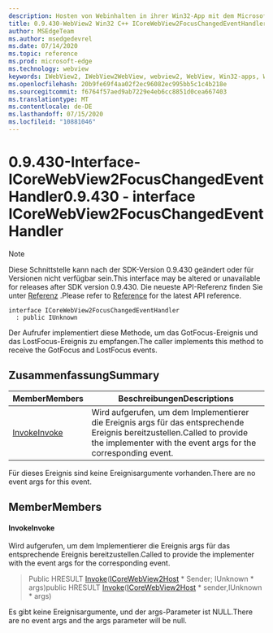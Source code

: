 ```yaml
---
description: Hosten von Webinhalten in ihrer Win32-App mit dem Microsoft Edge WebView2-Steuerelement
title: 0.9.430-WebView2 Win32 C++ ICoreWebView2FocusChangedEventHandler
author: MSEdgeTeam
ms.author: msedgedevrel
ms.date: 07/14/2020
ms.topic: reference
ms.prod: microsoft-edge
ms.technology: webview
keywords: IWebView2, IWebView2WebView, webview2, WebView, Win32-apps, Win32, Edge, ICoreWebView2, ICoreWebView2Host, Browser-Steuerelement, Edge-HTML
ms.openlocfilehash: 20b9fe69f4aa02f2ec96082ec995bb5c1c4b218e
ms.sourcegitcommit: f6764f57aed9ab7229e4eb6cc8851d0cea667403
ms.translationtype: MT
ms.contentlocale: de-DE
ms.lasthandoff: 07/15/2020
ms.locfileid: "10881046"
---
```

# <span data-ttu-id="ff4fe-104">0.9.430-Interface-ICoreWebView2FocusChangedEventHandler</span><span class="sxs-lookup"><span data-stu-id="ff4fe-104">0.9.430 - interface ICoreWebView2FocusChangedEventHandler</span></span> 

> [!NOTE]
> <span data-ttu-id="ff4fe-105">Diese Schnittstelle kann nach der SDK-Version 0.9.430 geändert oder für Versionen nicht verfügbar sein.</span><span class="sxs-lookup"><span data-stu-id="ff4fe-105">This interface may be altered or unavailable for releases after SDK version 0.9.430.</span></span> <span data-ttu-id="ff4fe-106">Die neueste API-Referenz finden Sie unter [Referenz](../../../webview2-api-reference.md) .</span><span class="sxs-lookup"><span data-stu-id="ff4fe-106">Please refer to [Reference](../../../webview2-api-reference.md) for the latest API reference.</span></span>

```
interface ICoreWebView2FocusChangedEventHandler
  : public IUnknown
```

<span data-ttu-id="ff4fe-107">Der Aufrufer implementiert diese Methode, um das GotFocus-Ereignis und das LostFocus-Ereignis zu empfangen.</span><span class="sxs-lookup"><span data-stu-id="ff4fe-107">The caller implements this method to receive the GotFocus and LostFocus events.</span></span>

## <span data-ttu-id="ff4fe-108">Zusammenfassung</span><span class="sxs-lookup"><span data-stu-id="ff4fe-108">Summary</span></span>

 <span data-ttu-id="ff4fe-109">Member</span><span class="sxs-lookup"><span data-stu-id="ff4fe-109">Members</span></span>                        | <span data-ttu-id="ff4fe-110">Beschreibungen</span><span class="sxs-lookup"><span data-stu-id="ff4fe-110">Descriptions</span></span>
--------------------------------|---------------------------------------------
[<span data-ttu-id="ff4fe-111">Invoke</span><span class="sxs-lookup"><span data-stu-id="ff4fe-111">Invoke</span></span>](#invoke) | <span data-ttu-id="ff4fe-112">Wird aufgerufen, um dem Implementierer die Ereignis args für das entsprechende Ereignis bereitzustellen.</span><span class="sxs-lookup"><span data-stu-id="ff4fe-112">Called to provide the implementer with the event args for the corresponding event.</span></span>

<span data-ttu-id="ff4fe-113">Für dieses Ereignis sind keine Ereignisargumente vorhanden.</span><span class="sxs-lookup"><span data-stu-id="ff4fe-113">There are no event args for this event.</span></span>

## <span data-ttu-id="ff4fe-114">Member</span><span class="sxs-lookup"><span data-stu-id="ff4fe-114">Members</span></span>

#### <span data-ttu-id="ff4fe-115">Invoke</span><span class="sxs-lookup"><span data-stu-id="ff4fe-115">Invoke</span></span> 

<span data-ttu-id="ff4fe-116">Wird aufgerufen, um dem Implementierer die Ereignis args für das entsprechende Ereignis bereitzustellen.</span><span class="sxs-lookup"><span data-stu-id="ff4fe-116">Called to provide the implementer with the event args for the corresponding event.</span></span>

> <span data-ttu-id="ff4fe-117">Public HRESULT [Invoke](#invoke)([ICoreWebView2Host](ICoreWebView2Host.md) \* Sender; IUnknown \* args)</span><span class="sxs-lookup"><span data-stu-id="ff4fe-117">public HRESULT [Invoke](#invoke)([ICoreWebView2Host](ICoreWebView2Host.md) \* sender,IUnknown \* args)</span></span>

<span data-ttu-id="ff4fe-118">Es gibt keine Ereignisargumente, und der args-Parameter ist NULL.</span><span class="sxs-lookup"><span data-stu-id="ff4fe-118">There are no event args and the args parameter will be null.</span></span>

